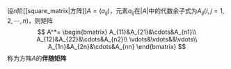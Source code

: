 设$n$阶[[square_matrix|方阵]]$A=(a_{ij})$，元素$a_{ij}$在$|A|$中的代数余子式为$A_{ij}(i,j=1,2,\cdots,n)$，则矩阵
$$
A^*=
\begin{bmatrix}
A_{11}&A_{21}&\cdots&A_{n1}\\
A_{12}&A_{22}&\cdots&A_{n2}\\
\vdots&\vdots&&\vdots\\
A_{1n}&A_{2n}&\cdots&A_{nn}
\end{bmatrix}
$$
称为方阵$A$的**伴随矩阵**